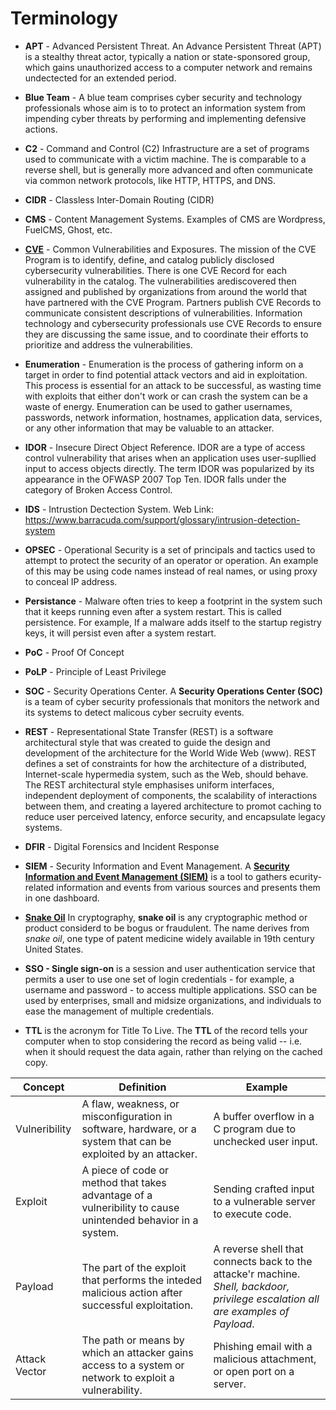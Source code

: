# Terminology
 - **APT** - Advanced Persistent Threat. An Advance Persistent Threat (APT) is a stealthy threat actor, typically a nation or state-sponsored group, which gains unauthorized access to a computer network and remains undectected for an extended period.
 - **Blue Team** - A blue team comprises cyber security and technology professionals whose aim is to to protect an information system from impending cyber threats by performing and implementing defensive actions.
 - **C2** - Command and Control (C2) Infrastructure are a set of programs used to communicate with a victim machine. The is comparable to a reverse shell, but is generally more advanced and often communicate via common network protocols, like HTTP, HTTPS, and DNS.
 - **CIDR** - Classless Inter-Domain Routing (CIDR)
 - **CMS** - Content Management Systems. Examples of CMS are Wordpress, FuelCMS, Ghost, etc.
 - **[CVE](https://www.cve.org/)** - Common Vulnerabilities and Exposures. The mission of the CVE Program is to identify, define, and catalog publicly disclosed cybersecurity vulnerabilities. There is one CVE Record for each vulnerability in the catalog. The vulnerabilities arediscovered then assigned and published by organizations from around the world that have partnered with the CVE Program. Partners publish CVE Records to communicate consistent descriptions of vulnerabilities. Information technology and cybersecurity professionals use CVE Records to ensure they are discussing the same issue, and to coordinate their efforts to prioritize and address the vulnerabilities.
 - **Enumeration** - Enumeration is the process of gathering inform on a target in order to find potential attack vectors and aid in exploitation. This process is essential for an attack to be successful, as wasting time with exploits that either don't work or can crash the system can be a waste of energy. Enumeration can be used to gather usernames, passwords, network information, hostnames, application data, services, or any other information that may be valuable to an attacker.
 - **IDOR** - Insecure Direct Object Reference. IDOR are a type of access control vulnerability that arises when an application uses user-supllied input to access objects directly. The term IDOR was popularized by its appearance in the OFWASP 2007 Top Ten. IDOR falls under the category of Broken Access Control.
 - **IDS** - Intrustion Dectection System. Web Link: https://www.barracuda.com/support/glossary/intrusion-detection-system
 - **OPSEC** - Operational Security is a set of principals and tactics used to attempt to protect the security of an operator or operation. An example of this may be using code names instead of real names, or using proxy to conceal IP address.
 - **Persistance** - Malware often tries to keep a footprint in the system such that it keeps running even after a system restart. This is called persistence. For example, If a malware adds itself to the startup registry keys, it will persist even after a system restart.
 - **PoC** - Proof Of Concept
 - **PoLP** - Principle of Least Privilege
 - **SOC** - Security Operations Center. A **Security Operations Center (SOC)** is a team of cyber security professionals that monitors the network and its systems to detect malicous cyber secruity events. 
 - **REST** - Representational State Transfer (REST) is a software architectural style that was created to guide the design and development of the architecture for the World Wide Web (www). REST defines a set of constraints for how the architecture of a distributed, Internet-scale hypermedia system, such as the Web, should behave. The REST architectural style emphasises uniform interfaces, independent deployment of components, the scalability of interactions between them, and creating a layered architecture to promot caching to reduce user perceived latency, enforce security, and encapsulate legacy systems.
 - **DFIR** - Digital Forensics and Incident Response
 - **SIEM** - Security Information and Event Management. A [**Security Information and Event Management (SIEM)**](siem.md) is a tool to gathers ecurity-related information and events from various sources and presents them in one dashboard.
 - **[Snake Oil](https://en.wikipedia.org/wiki/Snake_oil_(cryptography))** In cryptography, **snake oil** is any cryptographic method or product considerd to be bogus or fraudulent. The name derives from *snake oil*, one type of patent medicine widely available in 19th century United States.
 - **SSO - Single sign-on** is a session and user authentication service that permits a user to use one set of login credentials - for example, a username and password - to access multiple applications. SSO can be used by enterprises, small and midsize organizations, and individuals to ease the management of multiple credentials.

 - **TTL** is the acronym for Title To Live. The **TTL** of the record tells your computer when to stop considering the record as being valid -- i.e. when it should request the data again, rather than relying on the cached copy.

|Concept|Definition|Example|
|---|---|---|
|Vulneribility|A flaw, weakness, or misconfiguration in software, hardware, or a system that can be exploited by an attacker.|A buffer overflow in a C program due to unchecked user input.|
|Exploit|A piece of code or method that takes advantage of a vulneribility to cause unintended behavior in a system.|Sending crafted input to a vulnerable server to execute code.|
|Payload|The part of the exploit that performs the inteded malicious action after successful exploitation.|A reverse shell that connects back to the attacke'r machine. *Shell, backdoor, privilege escalation all are examples of Payload*.|
|Attack Vector|The path or means by which an attacker gains access to a system or network to exploit a vulnerability.|Phishing email with a malicious attachment, or open port on a server.|

